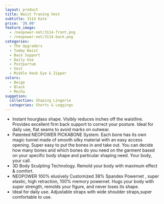 ```yaml
---
layout: product
title: Waist Traning Vest
subtitle: 3114 Kate
price: '38.00'
feature_image:
  - /neopower-net/3114-front.png
  - /neopower-net/3114-back.png
categories: 
  - The Upgraders
  - Tummy Waist
  - Back Support
  - Daily Use
  - Postpartum
  - Vest
  - Middle Hook Eye & Zipper
colors:
  - Beige
  - Black
  - Mocha
suggetion: 
  collection: Shaping Lingerie
  categories: Shorts & Leggings
---
```


- Instant hourglass shape. Visibly reduces inches off the waistline. Provides excellent firm back support to correct your posture. Ideal for daily use, flat seams to avoid marks on outwear.
- Patented NEOPOWER PICKABONE System. Each bone has its own magic tunnel made of smooth silky material with an easy access opening. Super easy to put the bones in and take out. You can decide how many bones and which bones do you need on the garment based on your specific body shape and particular shaping need. Your body, your call.
- 3D Body Sculpting Technology. Remold your body with maximum effect & comfort.
- NEOPOWER 100% elusively Customized 38% Spandex Powernet , super elastic, high retraction, 100% memory powernet. Hugs your body with super strength, remolds your figure, and never loses its shape.
- Ideal for daily use. Adjustable straps with wide shoulder straps,super comfortable to use.
